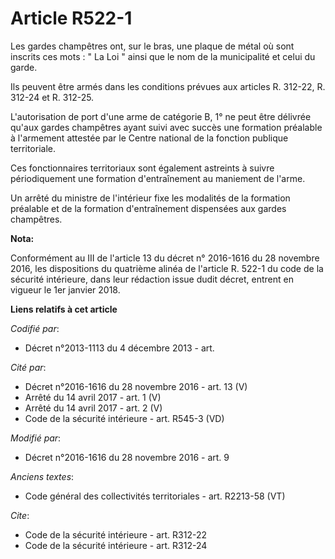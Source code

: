 # Article R522-1

Les gardes champêtres ont, sur le bras, une plaque de métal où sont inscrits ces mots : " La Loi " ainsi que le nom de la
municipalité et celui du garde. 

Ils peuvent être armés dans les conditions prévues aux articles R. 312-22, R. 312-24 et R. 312-25.

L'autorisation  de port d'une arme de catégorie B, 1° ne peut être délivrée qu'aux  gardes champêtres ayant suivi avec succès
une formation préalable à  l'armement attestée par le Centre national de la fonction publique  territoriale. 

Ces fonctionnaires territoriaux  sont également astreints à suivre périodiquement une formation  d'entraînement au maniement
de l'arme. 

Un arrêté  du ministre de l'intérieur fixe les modalités de la formation préalable  et de la formation d'entraînement
dispensées aux gardes champêtres.

**Nota:**

Conformément au III de l'article 13 du décret n° 2016-1616 du 28 novembre 2016, les dispositions du quatrième alinéa de
l'article R. 522-1 du code de la sécurité intérieure, dans leur rédaction issue dudit décret, entrent en vigueur le 1er
janvier 2018.

**Liens relatifs à cet article**

_Codifié par_:

  - Décret n°2013-1113 du 4 décembre 2013 - art.

_Cité par_:

  - Décret n°2016-1616 du 28 novembre 2016 - art. 13 (V)
  - Arrêté du 14 avril 2017 - art. 1 (V)
  - Arrêté du 14 avril 2017 - art. 2 (V)
  - Code de la sécurité intérieure - art. R545-3 (VD)

_Modifié par_:

  - Décret n°2016-1616 du 28 novembre 2016 - art. 9

_Anciens textes_:

  - Code général des collectivités territoriales - art. R2213-58 (VT)

_Cite_:

  - Code de la sécurité intérieure - art. R312-22
  - Code de la sécurité intérieure - art. R312-24
